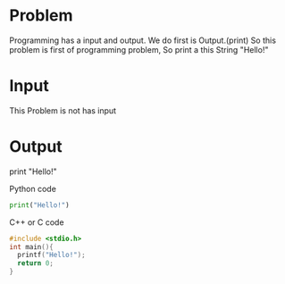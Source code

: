 # Problem

Programming has a input and output.
We do first is Output.(print)
So this problem is first of programming problem, So print a this String "Hello!"

# Input

This Problem is not has input

# Output

print "Hello!"

Python code
```py
print("Hello!")
```

C++ or C code
```c
#include <stdio.h>
int main(){
  printf("Hello!");
  return 0;
}
```
